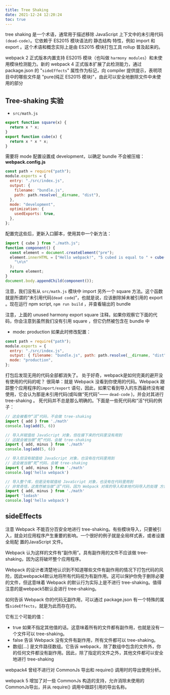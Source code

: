 ```yaml
---
title: Tree Shaking
date: 2021-12-24 12:20:24
toc: true
---
```


tree shaking 是一个术语，通常用于描述移除 JavaScript 上下文中的未引用代码`(dead-code)`。它依赖于 ES2015 模块语法的 静态结构 特性，例如 import 和 export 。这个术语和概念实际上是由 ES2015 模块打包工具 rollup 普及起来的。

webpack 2 正式版本内置支持 ES2015 模块（也叫做 `harmony modules`）和未使用模块检测能力。新的 webpack 4 正式版本扩展了此检测能力，通过 package.json 的 "`sideEffects`" 属性作为标记，向 compiler 提供提示，表明项目中的哪些文件是 "pure(纯正 ES2015 模块)"，由此可以安全地删除文件中未使用的部分

## Tree-shaking 实验

- `src/math.js`

```js
export function square(x) {
  return x * x;
}
export function cube(x) {
  return x * x * x;
}
```

需要将 mode 配置设置成 development，以确定 bundle 不会被压缩：
**webpack.config.js**

```js
const path = require("path");
module.exports = {
  entry: "./src/index.js",
  output: {
    filename: "bundle.js",
    path: path.resolve(__dirname, "dist"),
  },
  mode: "development",
  optimization: {
    usedExports: true,
  },
};
```

配置完这些后，更新入口脚本，使用其中一个新方法：

```js
import { cube } from "./math.js";
function component() {
  const element = document.createElement("pre");
  element.innerHTML = ["Hello webpack!", "5 cubed is equal to " + cube(5)].join(
    "\n\n"
  );
  return element;
}
document.body.appendChild(component());
```

注意，我们没有从 `src/math.js` 模块中 import 另外一个 square 方法。这个函数就是所谓的“未引用代码(`dead code`)”，也就是说，应该删除掉未被引用的 export 。现在运行 npm script, `npm run build` ，并查看输出的 bundle

注意，上面的 unused harmony export square 注释。如果你观察它下面的代码，你会注意到虽然我们没有引用 square ，但它仍然被包含在 bundle 中

- mode: production
  如果此时修改配置：

```js
const path = require("path");
module.exports = {
  entry: "./src/index.js",
  output: { filename: "bundle.js", path: path.resolve(__dirname, "dist") },
  mode: "production",
};
```
打包后发现无用的代码全部都消失了。
处于好奇，webpack是如何完美的避开没有使用的代码的呢？
很简单：就是 Webpack 没看到你使用的代码。Webpack 跟踪整个应用程序的`import/export` 语句，因此，如果它看到导入的东西最终没有被使用，它会认为那是未引用代码(或叫做“死代码”—— `dead-code` )，并会对其进行 tree-shaking 。
死代码并不总是那么明确的。下面是一些死代码和“活”代码的例子：
```js
// 这会被看作“活”代码，不会做 tree-shaking 
import { add } from './math'
console.log(add(5, 6))

// 导入并赋值给 JavaScript 对象，但在接下来的代码里没有用到 
// 这就会被当做“死”代码，会被 tree-shaking 
import { add, minus } from './math' 
console.log(add(5, 6)) 

// 导入但没有赋值给 JavaScript 对象，也没有在代码里用到 
// 这会被当做“死”代码，会被 tree-shaking 
import { add, minus } from './math' 
console.log('hello webpack') 

// 导入整个库，但是没有赋值给 JavaScript 对象，也没有在代码里用到 
// 非常奇怪，这竟然被当做“活”代码，因为 Webpack 对库的导入和本地代码导入的处理 方式不同。 
import { add, minus } from './math' 
import 'lodash' 
console.log('hello webpack')
```

## sideEffects
注意 Webpack 不能百分百安全地进行 tree-shaking。有些模块导入，只要被引入，就会对应用程序产生重要的影响。一个很好的例子就是全局样式表，或者设置全局配
置的JavaScript 文件。

Webpack 认为这样的文件有“副作用”。具有副作用的文件不应该做 tree-shaking，因为这将破坏整个应用程序。

Webpack 的设计者清楚地认识到不知道哪些文件有副作用的情况下打包代码的风险，因此webpack4默认地将所有代码视为有副作用。这可以保护你免于删除必要的文件，但这意味着 Webpack 的默认行为实际上是不进行 tree-shaking。值得注意的是webpack5默认会进行 tree-shaking。

如何告诉 Webpack 你的代码无副作用，可以通过 package.json 有一个特殊的属性`sideEffects`，就是为此而存在的。

它有三个可能的值：
  - true
  如果不指定其他值的话。这意味着所有的文件都有副作用，也就是没有一个文件可以 tree-shaking。
  - false
  告诉 Webpack 没有文件有副作用，所有文件都可以 tree-shaking。
  - 数组[…]
  是文件路径数组。它告诉 webpack，除了数组中包含的文件外，你的任何文件都没有副作用。因此，除了指定的文件之外，其他文件都可以安全地进行 tree-shaking


webpack4 曾经不进行对 CommonJs 导出和 require() 调用时的导出使用分析。

webpack 5 增加了对一些 CommonJs 构造的支持，允许消除未使用的 CommonJs导出，并从 require() 调用中跟踪引用的导出名称。